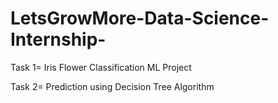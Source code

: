 # LetsGrowMore-Data-Science-Internship-

Task 1= Iris Flower Classification ML Project


Task 2= Prediction using Decision Tree Algorithm
